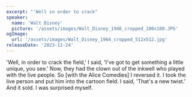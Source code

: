 ```yaml
---
excerpt: "'Well in order to crack"
speaker:
  name: 'Walt Disney'
  picture: '/assets/images/Walt_Disney_1946_cropped_100x100.JPG'
ogImage:
  url: '/assets/images/Walt_Disney_1964_cropped_512x512.jpg'
releaseDate: '2023-12-24'
---
```


'Well, in order to crack the field,' I said, 'I've got to get something a little unique, you see.' Now, they had the clown out of the inkwell who played with the live people. So [with the Alice Comedies] I reversed it. I took the live person and put him into the cartoon field. I said, 'That's a new twist.' And it sold. I was surprised myself.
